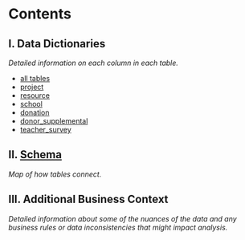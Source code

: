 # Contents
<p>
  
## I. Data Dictionaries
  <p><i>Detailed information on each column in each table.</i>
  
   - [all tables](https://github.com/USA4UNHCR/Education-Challenge/blob/master/data_primer/datadictionary_all_tables.pdf)
   - [project](https://github.com/USA4UNHCR/Education-Challenge/blob/master/data_primer/datadictionary_project.pdf)
   - [resource](https://github.com/USA4UNHCR/Education-Challenge/blob/master/data_primer/datadictionary_resource.pdf)
   - [school](https://github.com/USA4UNHCR/Education-Challenge/blob/master/data_primer/datadictionary_school.pdf)
   - [donation](https://github.com/USA4UNHCR/Education-Challenge/blob/master/data_primer/datadictionary_donation.pdf)
   - [donor_supplemental](https://github.com/USA4UNHCR/Education-Challenge/blob/master/data_primer/datadictionary_donor_supplemental.pdf)
   - [teacher_survey](https://github.com/USA4UNHCR/Education-Challenge/blob/master/data_primer/datadictionary_teacher_survey.pdf)
  
## II. [Schema](https://github.com/USA4UNHCR/Education-Challenge/blob/master/data_primer/data_schema.pdf)
<p><i>Map of how tables connect.</i>
  
## III. Additional Business Context
  <p><i>Detailed information about some of the nuances of the data and any business rules or data inconsistencies that might impact analysis.</i>
